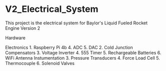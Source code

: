 # V2_Electrical_System
This project is the electrical system for Baylor's Liquid Fueled Rocket Engine Version 2

Hardware

Electronics
    1. Raspberry Pi 4b
        4. ADC 
        5. DAC 
        2. Cold Junction Compensators 
        3. Voltage Inverter
        4. 555 Timer
        5. Rechargeable Batteries
        6. WiFi Antenna
    Instumentation
        3. Pressure Transducers 
        4. Force Load Cell 
        5. Thermocouple 
        6. Solenoid Valves
    
